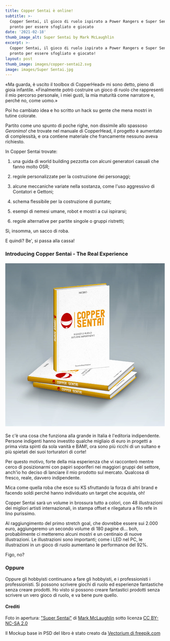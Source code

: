 ```yaml
---
title: Copper Sentai è online!
subtitle: >-
  Copper Sentai, il gioco di ruolo ispirato a Power Rangers e Super Sentai, è
  pronto per essere sfogliato e giocato
date: '2021-02-18'
thumb_image_alt: Super Sentai by Mark McLaughlin
excerpt: >-
  Copper Sentai, il gioco di ruolo ispirato a Power Rangers e Super Sentai, è
  pronto per essere sfogliato e giocato!
layout: post
thumb_image: images/copper-sentai2.svg
image: images/Super Sentai.jpg
---
```

«Ma guarda, è uscito il toolbox di CopperHead» mi sono detto, pieno di gioia infantile. «Finalmente potrò costruire un gioco di ruolo che rappresenti il mio percorso personale, i miei gusti, la mia maturità come narratore e, perché no, come uomo.» 

Poi ho cambiato idea e ho scritto un hack su gente che mena mostri in tutine colorate.

Partito come uno spunto di poche righe, non dissimile allo spassoso *Geronimo!* che trovate nel manuale di CopperHead, il progetto è aumentato di complessità, e ora contiene materiale che francamente nessuno aveva richiesto.

In Copper Sentai trovate:

1.  una guida di world building pezzotta con alcuni generatori casuali che fanno molto OSR;

2.  regole personalizzate per la costruzione dei personaggi;

3.  alcune meccaniche variate nella sostanza, come l'uso aggressivo di Contatori e Gettoni;

4.  schema flessibile per la costruzione di puntate;

5.  esempi di nemesi umane, robot e mostri a cui ispirarsi;

6.  regole alternative per partite singole o gruppi ristretti;

Sì, insomma, un sacco di roba.

E quindi? Be', si passa alla cassa!

### &#xA;**Introducing Copper Sentai - The Real Experience**

#### ![](https://raw.githubusercontent.com/NiobioDato/fierce-rabbit/master/public/images/copper-sentai-book.jpg)

Se c'è una cosa che funziona alla grande in Italia è l'editoria indipendente. Persone indigenti hanno investito qualche migliaio di euro in progetti a prima vista spinti da sola vanità e BAM!, ora sono più ricchi di un sultano e più spietati dei suoi torturatori di corte!

Per questo motivo, forte della mia esperienza che vi racconterò mentre cerco di posizionarmi con papiri soporiferi nei maggiori gruppi del settore, anch'io ho deciso di lanciare il mio prodotto sul mercato. Qualcosa di fresco, reale, davvero indipendente.

Mica come quella roba che esce su KS sfruttando la forza di altri brand e facendo soldi perché hanno individuato un target che acquista, oh!

Copper Sentai sarà un volume in brossura tutto a colori, con 48 illustrazioni dei migliori artisti internazionali, in stampa offset e rilegatura a filo refe in lino purissimo.

Al raggiungimento del primo stretch goal, che dovrebbe essere sui 2.000 euro, aggiungeremo un secondo volume di 180 pagine di... boh, probabilmente ci metteremo alcuni mostri e un centinaio di nuove illustrazioni. Le illustrazioni sono importanti; come i LED nel PC, le illustrazioni in un gioco di ruolo aumentano le performance del 92%.

Figo, no?

### Oppure

Oppure gli hobbyisti continuano a fare gli hobbyisti, e i professionisti i professionisti. Si possono scrivere giochi di ruolo ed esperienze fantastiche senza creare prodotti. Ho visto si possono creare fantastici prodotti senza scrivere un vero gioco di ruolo, e va bene pure quello.


#### Crediti

Foto in apertura: ["Super Sentai"](https://www.flickr.com/photos/51035737977@N01/10884793153) di [Mark McLaughlin](https://www.flickr.com/photos/51035737977@N01) sotto licenza [CC BY-NC-SA 2.0](https://creativecommons.org/licenses/by-nc-sa/2.0/?ref=ccsearch\&atype=rich)

Il Mockup base in PSD del libro è stato creato da <a href='https://www.freepik.com/psd/mockup'> Vectorium di freepik.com</a>
